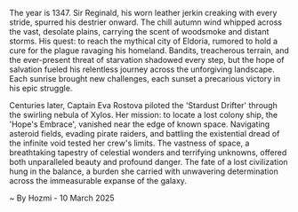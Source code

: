 
The year is 1347.  Sir Reginald, his worn leather jerkin creaking with every stride, spurred his destrier onward.  The chill autumn wind whipped across the vast, desolate plains, carrying the scent of woodsmoke and distant storms.  His quest: to reach the mythical city of Eldoria, rumored to hold a cure for the plague ravaging his homeland.  Bandits, treacherous terrain, and the ever-present threat of starvation shadowed every step, but the hope of salvation fueled his relentless journey across the unforgiving landscape. Each sunrise brought new challenges, each sunset a precarious victory in his epic struggle.

Centuries later, Captain Eva Rostova piloted the 'Stardust Drifter' through the swirling nebula of Xylos.  Her mission: to locate a lost colony ship, the 'Hope's Embrace', vanished near the edge of known space.  Navigating asteroid fields, evading pirate raiders, and battling the existential dread of the infinite void tested her crew's limits.  The vastness of space, a breathtaking tapestry of celestial wonders and terrifying unknowns, offered both unparalleled beauty and profound danger.  The fate of a lost civilization hung in the balance, a burden she carried with unwavering determination across the immeasurable expanse of the galaxy.

~ By Hozmi - 10 March 2025
